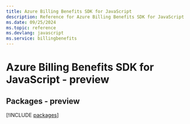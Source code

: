 ```yaml
---
title: Azure Billing Benefits SDK for JavaScript
description: Reference for Azure Billing Benefits SDK for JavaScript
ms.date: 09/25/2024
ms.topic: reference
ms.devlang: javascript
ms.service: billingbenefits
---
```

# Azure Billing Benefits SDK for JavaScript - preview
## Packages - preview
[!INCLUDE [packages](billing-benefits-index.md)]